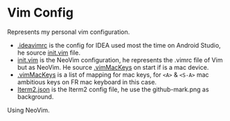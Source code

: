 # Vim Config
Represents my personal vim configuration.

* [.ideavimrc](.ideavimrc) is the config for IDEA used most the time on Android Studio, he source [init.vim](init.vim) file.
* [init.vim](init.vim) is the NeoVim configuration, he represents the .vimrc file of Vim but as NeoVim. He source [.vimMacKeys](.vimMacKeys) on start if is a mac device.
* [.vimMacKeys](.vimMacKeys) is a list of mapping for mac keys, for `<A>` & `<S-A>` mac ambitious keys on FR mac keyboard in this case.
* [Iterm2.json](Iterm2.json) is the Iterm2 config file, he use the github-mark.png as background.

Using NeoVim.
